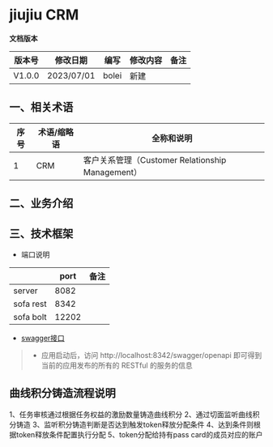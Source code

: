# jiujiu CRM

  **文档版本**

| 版本号 | 修改日期       | 编写   | 修改内容                     | 备注 |
| ------ |------------| ------ | ---------------------------- | ---- |
| V1.0.0 | 2023/07/01 | bolei | 新建                         |      |


## 一、相关术语

| 序号 | 术语/缩略语 | 全称和说明                                                   |
| ---- |--------| ----------------------------------------------------------- |
| 1    | CRM    | 客户关系管理（Customer Relationship Management）                  |


## 二、业务介绍


## 三、技术框架
- 端口说明

|           | port  | 备注 |
|-----------|-------| --- |
| server    | 8082  |      | 
| sofa rest | 8342  |      | 
| sofa bolt | 12202 |      | 


- [swagger接口](https://www.sofastack.tech/projects/sofa-rpc/restful-swagger/)
>* 应用启动后，访问 http://localhost:8342/swagger/openapi 即可得到当前的应用发布的所有的 RESTful 的服务的信息

## 曲线积分铸造流程说明
1、任务审核通过根据任务权益的激励数量铸造曲线积分
2、通过切面监听曲线积分铸造
3、监听积分铸造判断是否达到触发token释放分配条件
4、达到条件则根据token释放条件配置执行分配
5、token分配给持有pass card的成员对应的账户

